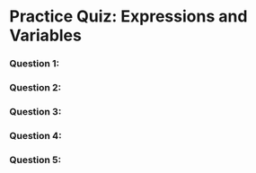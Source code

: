 # Practice Quiz: Expressions and Variables
### Question 1: 

### Question 2: 

### Question 3: 

### Question 4: 

### Question 5: 
